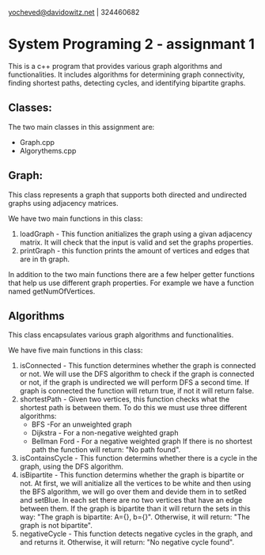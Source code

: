 yocheved@davidowitz.net | 324460682

# System Programing 2 - assignmant 1

This is a c++ program that provides various graph algorithms and functionalities. It includes algorithms for determining graph connectivity, finding shortest paths, detecting cycles, and identifying bipartite graphs.

## Classes:

The two main classes in this assignment are:
* Graph.cpp
* Algorythems.cpp

## Graph:

This class represents a graph that supports both directed and undirected graphs using adjacency matrices.

We have two main functions in this class:
1. loadGraph - This function anitializes the graph using a givan adjacency matrix. It will check that the input is valid and set the graphs properties.
2. printGraph - this function prints the amount of vertices and edges that are in th graph. 

In addition to the two main functions there are a few helper getter functions that help us use different graph properties. For example we have a function named getNumOfVertices.

## Algorithms
This class encapsulates various graph algorithms and functionalities.

We have five main functions in this class:
1. isConnected - This function determines whether the graph is connected or not. We will use the DFS algorithm to check if the graph is connected or not, if the graph is undirected we will perform DFS a second time. If graph is connected the function will return true, if not it will return false.
2. shortestPath - Given two vertices, this function checks what the shortest path is between them. To do this we must use three different algorithms:
    * BFS -For an unweighted graph
    * Dijkstra - For a non-negative weighted graph
    * Bellman Ford - For a negative weighted graph
If there is no shortest path the function will return: "No path found".
3. isContainsCycle - This function determins whether there is a cycle in the graph, using the DFS algorithm. 
4. isBipartite - This function determins whether the graph is bipartite or not. At first, we will anitialize all the vertices to be white and then using the BFS algorithm, we will go over them and devide them in to setRed and setBlue. In each set there are no two vertices that have an edge between them. If the graph is bipartite than it will return the sets in this way: "The graph is bipartite: A={}, b={}". Otherwise, it will return: "The graph is not bipartite".
5. negativeCycle - This function detects negative cycles in the graph, and and returns it. Otherwise, it will return: "No negative cycle found".





